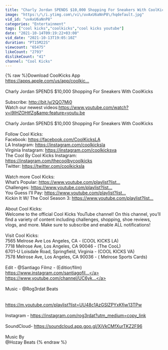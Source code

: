 ```yaml
---
title: "Charly Jordan SPENDS $10,000 Shopping For Sneakers With CoolKicks"
image: "https:\/\/i.ytimg.com\/vi\/uvAxU6aNnP8\/hqdefault.jpg"
vid_id: "uvAxU6aNnP8"
categories: "Entertainment"
tags: ["cool kicks","coolkicks","cool kicks youtube"]
date: "2021-10-14T09:19:22+03:00"
vid_date: "2021-10-13T19:05:10Z"
duration: "PT15M22S"
viewcount: "65475"
likeCount: "2793"
dislikeCount: "41"
channel: "Cool Kicks"
---
```

{% raw %}Download CoolKicks App <br /><a rel="nofollow" target="blank" href="https://apps.apple.com/us/app/coolkic...​">https://apps.apple.com/us/app/coolkic...​</a><br /><br />Charly Jordan SPENDS $10,000 Shopping For Sneakers With CoolKicks<br /><br />Subscribe: <a rel="nofollow" target="blank" href="http://bit.ly/2QO7Mi0​">http://bit.ly/2QO7Mi0​</a> <br />Watch our newest videos:<a rel="nofollow" target="blank" href="https://www.youtube.com/watch?v=i9IHZOHtfZg&amp;feature=youtu.be">https://www.youtube.com/watch?v=i9IHZOHtfZg&amp;feature=youtu.be</a><br /><br /> Charly Jordan SPENDS $10,000 Shopping For Sneakers With CoolKicks<br /><br />Follow Cool Kicks:<br />Facebook: <a rel="nofollow" target="blank" href="https://facebook.com/CoolKicksLA​">https://facebook.com/CoolKicksLA​</a><br />LA Instagram: <a rel="nofollow" target="blank" href="https://instagram.com/coolkicksla​">https://instagram.com/coolkicksla​</a><br />Virginia Instagram: <a rel="nofollow" target="blank" href="https://instagram.com/coolkicksva​">https://instagram.com/coolkicksva​</a><br />The Cool By Cool Kicks Instagram: <a rel="nofollow" target="blank" href="https://instagram.com/thecoolbycoolkicks​">https://instagram.com/thecoolbycoolkicks​</a> <br />Twitter: <a rel="nofollow" target="blank" href="https://twitter.com/coolkicksla​">https://twitter.com/coolkicksla​</a><br /><br />Watch more Cool Kicks:<br />What’s Popular: <a rel="nofollow" target="blank" href="https://www.youtube.com/playlist?list...​">https://www.youtube.com/playlist?list...​</a><br />Challenges: <a rel="nofollow" target="blank" href="https://www.youtube.com/playlist?list...​">https://www.youtube.com/playlist?list...​</a><br />You Guess I’ll Pay: <a rel="nofollow" target="blank" href="https://www.youtube.com/playlist?list...​">https://www.youtube.com/playlist?list...​</a><br />Kickin It W/ The Cool Season 3: <a rel="nofollow" target="blank" href="https://www.youtube.com/playlist?list...​">https://www.youtube.com/playlist?list...​</a><br /><br />About Cool Kicks:<br />Welcome to the official Cool Kicks YouTube channel! On this channel, you’ll find a variety of content including challenges, shopping, shoe reviews, vlogs, and more. Make sure to subscribe and enable ALL notifications!<br /><br />Visit Cool Kicks:<br />7565 Melrose Ave Los Angeles, CA - (COOL KICKS LA) <br />7718 Melrose Ave, Los Angeles, CA 90046 - (The CooL)<br />6701-U Loisdale Road, Springfield, Virginia - (COOL KICKS VA)<br />7578 Melrose Ave, Los Angeles, CA 90036 - ( Melrose Sports Cards)<br /><br />Edit -    @Santiago Filmz        -  (Editior/film)<br /><a rel="nofollow" target="blank" href="https://www.instagram.com/santiagofil​...">https://www.instagram.com/santiagofil​...</a><br /><a rel="nofollow" target="blank" href="https://www.youtube.com/channel/UC6yk​​...">https://www.youtube.com/channel/UC6yk​​...</a><br /><br />Music - @Rog3rdat Beats <br /><br /><br /><a rel="nofollow" target="blank" href="https://m.youtube.com/playlist?list=UU48c1AzGSlZPYxKfjw13TPw">https://m.youtube.com/playlist?list=UU48c1AzGSlZPYxKfjw13TPw</a><br /><br />Instagram - <a rel="nofollow" target="blank" href="https://instagram.com/rog3rdat?utm_medium=copy_link">https://instagram.com/rog3rdat?utm_medium=copy_link</a><br /><br />SoundCloud- <a rel="nofollow" target="blank" href="https://soundcloud.app.goo.gl/XiVkCMfXurTKZ2F96">https://soundcloud.app.goo.gl/XiVkCMfXurTKZ2F96</a><br /><br />Music By <br /> @Hozay Beats ​{% endraw %}
